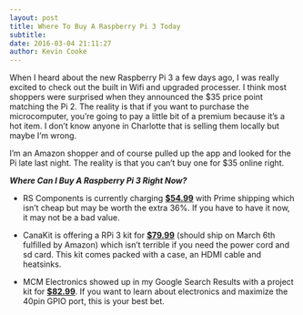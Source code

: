 ```yaml
---
layout: post
title: Where To Buy A Raspberry Pi 3 Today
subtitle:
date: 2016-03-04 21:11:27
author: Kevin Cooke
---
```

When I heard about the new Raspberry Pi 3 a few days ago, I was really excited to check out the built in Wifi and upgraded processer. I think most shoppers were surprised when they announced the $35 price point matching the Pi 2. The reality is that if you want to purchase the microcomputer, you’re going to pay a little bit of a premium because it’s a hot item. I don’t know anyone in Charlotte that is selling them locally but maybe I’m wrong.

I’m an Amazon shopper and of course pulled up the app and looked for the Pi late last night. The reality is that you can’t buy one for $35 online right.

**_Where Can I Buy A Raspberry Pi 3 Right Now?_**

* RS Components is currently charging **[$54.99](https://www.amazon.com/RS-COMPONENTS-Raspberry-Model-Board/dp/B01C6FRVQM/ref=sr_1_4?s=pc&ie=UTF8&qid=1457108513&sr=1-4&keywords=raspberry+pi+3)** with Prime shipping which isn’t cheap but may be worth the extra 36%. If you have to have it now, it may not be a bad value.

* CanaKit is offering a RPi 3 kit for **[$79.99](https://www.amazon.com/CanaKit-Raspberry-Complete-Starter-Kit/dp/B01C6Q2GSY/ref=sr_1_1?s=pc&ie=UTF8&qid=1457108513&sr=1-1-spons&keywords=raspberry+pi+3&psc=1)** (should ship on March 6th fulfilled by Amazon) which isn’t terrible if you need the power cord and sd card. This kit comes packed with a case, an HDMI cable and heatsinks.

* MCM Electronics showed up in my Google Search Results with a project kit for **[$82.99](http://www.mcmelectronics.com/product/83-16563RK?scode=GS401&utm_medium=cse&utm_source=google&utm_campaign=google&gclid=CPzrg9G4p8sCFdcRgQod3xMP0g)**. If you want to learn about electronics and maximize the 40pin GPIO port, this is your best bet.
